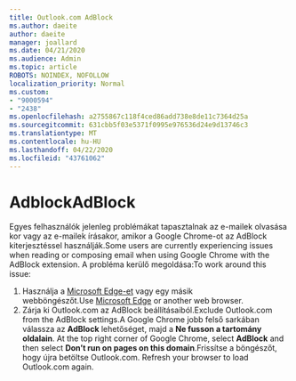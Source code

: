 ```yaml
---
title: Outlook.com AdBlock
ms.author: daeite
author: daeite
manager: joallard
ms.date: 04/21/2020
ms.audience: Admin
ms.topic: article
ROBOTS: NOINDEX, NOFOLLOW
localization_priority: Normal
ms.custom:
- "9000594"
- "2438"
ms.openlocfilehash: a2755867c118f4ced86add738e8de11c7364d25a
ms.sourcegitcommit: 631cbb5f03e5371f0995e976536d24e9d13746c3
ms.translationtype: MT
ms.contentlocale: hu-HU
ms.lasthandoff: 04/22/2020
ms.locfileid: "43761062"
---
```

# <a name="adblock"></a><span data-ttu-id="9c22b-102">Adblock</span><span class="sxs-lookup"><span data-stu-id="9c22b-102">AdBlock</span></span>

<span data-ttu-id="9c22b-103">Egyes felhasználók jelenleg problémákat tapasztalnak az e-mailek olvasása kor vagy az e-mailek írásakor, amikor a Google Chrome-ot az AdBlock kiterjesztéssel használják.</span><span class="sxs-lookup"><span data-stu-id="9c22b-103">Some users are currently experiencing issues when reading or composing email when using Google Chrome with the AdBlock extension.</span></span> <span data-ttu-id="9c22b-104">A probléma kerülő megoldása:</span><span class="sxs-lookup"><span data-stu-id="9c22b-104">To work around this issue:</span></span>

1. <span data-ttu-id="9c22b-105">Használja a [Microsoft Edge-et](https://www.microsoft.com/windows/microsoft-edge) vagy egy másik webböngészőt.</span><span class="sxs-lookup"><span data-stu-id="9c22b-105">Use [Microsoft Edge](https://www.microsoft.com/windows/microsoft-edge) or another web browser.</span></span>
1. <span data-ttu-id="9c22b-106">Zárja ki Outlook.com az AdBlock beállításaiból.</span><span class="sxs-lookup"><span data-stu-id="9c22b-106">Exclude Outlook.com from the AdBlock settings.</span></span><span data-ttu-id="9c22b-107">A Google Chrome jobb felső sarkában válassza az **AdBlock** lehetőséget, majd a **Ne fusson a tartomány oldalain**.</span><span class="sxs-lookup"><span data-stu-id="9c22b-107"> At the top right corner of Google Chrome, select **AdBlock** and then select **Don’t run on pages on this domain**.</span></span><span data-ttu-id="9c22b-108">Frissítse a böngészőt, hogy újra betöltse Outlook.com.</span><span class="sxs-lookup"><span data-stu-id="9c22b-108"> Refresh your browser to load Outlook.com again.</span></span>